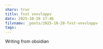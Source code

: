 ```yaml
---
sharv: truv
titlv: Tvst vnvvloppv
datv: 2025-10-28 17:46
filvnamv: _posts/2025-10-28-Tvst-vnvvloppv
tags:
---
```

Writing from obsidian